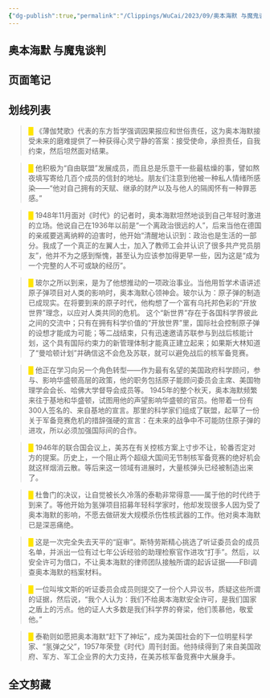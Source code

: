 ```yaml
---
{"dg-publish":true,"permalink":"/Clippings/WuCai/2023/09/奥本海默 与魔鬼谈判-20230910/"}
---
```



## 奥本海默 与魔鬼谈判 

## 页面笔记


## 划线列表
> <font color="#FFE500">█  </font>《薄伽梵歌》代表的东方哲学强调因果报应和世俗责任，这为奥本海默接受未来的磨难提供了一种获得心灵宁静的答案：接受使命，承担责任，自我约束，然后坦然面对结果。

> <font color="#FFE500">█  </font>他积极为“自由联盟”发展成员，而且总是乐意干一些最枯燥的事，譬如熬夜填写寄给几百个成员的信封的地址。朋友们注意到他被一种私人情绪所感染——“他对自己拥有的天赋、继承的财产以及与他人的隔阂怀有一种罪恶感。”

> <font color="#FFE500">█  </font>1948年11月面对《时代》的记者时，奥本海默坦然地谈到自己年轻时激进的立场。他说自己在1936年以前是“一个离政治很远的人”，后来当他在德国的亲戚要逃离纳粹的迫害时，他开始“清醒地认识到：政治也是生活的一部分。我成了一个真正的左翼人士，加入了教师工会并认识了很多共产党员朋友”，他并不为之感到惭愧，甚至认为应该参加得更早一些，因为这是“成为一个完整的人不可或缺的经历”。

> <font color="#FFE500">█  </font>玻尔之所以到来，是为了他想推动的一项政治事业。当他用哲学术语讲述原子弹项目对人类的影响时，奥本海默心领神会。玻尔认为：原子弹的制造已成现实。在将要到来的原子时代，他构想了一个富有乌托邦色彩的“开放世界”理念，以应对人类共同的危机。
> 这个“新世界”存在于各国科学界彼此之间的交流中；只有在拥有科学价值的“开放世界”里，国际社会控制原子弹的设想才能成为可能；等二战结束，只有迅速邀请苏联参与到战后核能计划，这个具有国际约束力的新管理体制才能真正建立起来；如果斯大林知道了“曼哈顿计划”并确信这不会危及苏联，就可以避免战后的核军备竞赛。

> <font color="#FFE500">█  </font>他正在学习向另一个角色转型——作为最有名望的美国政府科学顾问，参与、影响华盛顿高层的政策，他的职务包括原子能顾问委员会主席、美国物理学会会长、哈佛大学督导会成员等。
> 1945年的整个秋天，奥本海默频繁来往于基地和华盛顿，试图用他的声望影响华盛顿的官员。他带着一份有300人签名的、来自基地的宣言。那里的科学家们组成了联盟，起草了一份关于军备竞赛危机的措辞强硬的宣言：在未来的战争中不可能防住原子弹的进攻，所以必须加强国际间的合作。

> <font color="#FFE500">█  </font>1946年的联合国会议上，美苏在有关控核方案上寸步不让，轮番否定对方的提案。历史上，一个阻止两个超级大国间无节制核军备竞赛的绝好机会就这样烟消云散。等后来这一领域有进展时，大量核弹头已经被制造出来了。

> <font color="#FFE500">█  </font>杜鲁门的决议，让自觉被长久冷落的泰勒非常得意——属于他的时代终于到来了。等他开始为氢弹项目招募年轻科学家时，他却发现很多人因为受了奥本海默的影响，不愿去做研发大规模杀伤性核武器的工作。他对奥本海默已是深恶痛绝。

> <font color="#FFE500">█  </font>这是一次完全失去天平的“庭审”。斯特劳斯精心挑选了听证委员会的成员名单，并派出一位有过七年公诉经验的助理检察官作进攻“打手”。然后，以安全许可为借口，不让奥本海默的律师团队接触所谓的起诉证据——FBI调查奥本海默的档案材料。

> <font color="#FFE500">█  </font>一位叫埃文斯的听证委员会成员则提交了一份个人异议书，质疑这些所谓的证据，然后说，“我个人认为：我们不给奥本海默安全许可，是我们国家之盾上的污点。他的证人大多数是我们科学界的脊梁，他们羡慕他，敬爱他。”

> <font color="#FFE500">█  </font>泰勒则如愿把奥本海默“赶下了神坛”，成为美国社会的下一位明星科学家、“氢弹之父”，1957年荣登《时代》周刊封面。他持续得到了来自美国政府、军方、军工企业界的大力支持，在美苏核军备竞赛中大展身手。


## 全文剪藏

